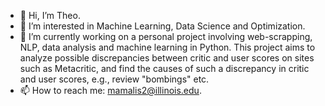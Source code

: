 - 👋 Hi, I’m Theo.
- 👀 I’m interested in Machine Learning, Data Science and Optimization.
- 🌱 I’m currently working on a personal project involving web-scrapping, NLP, data analysis and machine learning in Python. This project aims to analyze possible discrepancies between critic and user scores on sites such as Metacritic, and find the causes of such a discrepancy in critic and user scores, e.g., review "bombings" etc.
- 📫 How to reach me: mamalis2@illinois.edu.
<!-- - 💞️ I’m looking to collaborate on ... -->

<!---
thm2/thm2 is a ✨ special ✨ repository because its `README.md` (this file) appears on your GitHub profile.
You can click the Preview link to take a look at your changes.
--->
